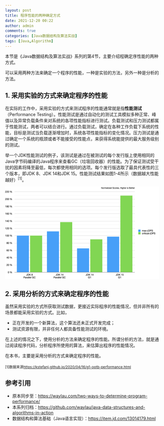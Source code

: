 ```yaml
---
layout: post
title: 程序性能的两种确定方式
date: 2021-12-20 00:22
author: admin
comments: true
categories: [Java数据结构及算法实战]
tags: [Java,Algorithm]
---
```


本节是《Java数据结构及算法实战》系列的第4节，主要介绍程确定序性能的两种方式。

<!-- more -->

可以采用两种方法来确定一个程序的性能，一种是实验的方法，另外一种是分析的方法。


## 1. 采用实验的方式来确定程序的性能

在实际的工作中，采用实验的方式来测试程序的性能通常就是指**性能测试**（Performance Testing）。性能测试是通过自动化的测试工具模拟多种正常、峰值以及异常负载条件来对系统的各项性能指标进行测试。负载测试和压力测试都属于性能测试，两者可以结合进行。通过负载测试，确定在各种工作负载下系统的性能，目标是测试当负载逐渐增加时，系统各项性能指标的变化情况。压力测试是通过确定一个系统的瓶颈或者不能接受的性能点，来获得系统能提供的最大服务级别的测试。

举一个JDK性能测试的例子，该测试是通过在被测试的每个发行版上使用相同的Java字节码编译的Java程序来查看GC（垃圾回收器）的性能。为了保证测试受干扰的因素将降至最低，每次都使用相同的选项。每个发行版选取了最具代表性的三个版本，即JDK 8、JDK 14和JDK 15。性能测试结果如图1-4所示（数据越大性能越好）<sup>[1]</sup>。



![](../images/post/20211220-g1-ootb.png)




## 2. 采用分析的方式来确定程序的性能

虽然采用实验的方式所获取测试数据，更接近实际程序的性能情况，但并非所有的场景都能采用实验的方式。比如，

* 正在开发的一个新算法，这个算法还未正式开发完成；
* 测试资源有限，并非任何人都具备性能测试的环境。

在上述的情况之下，使用分析的方法来确定程序的性能。所谓分析的方法，就是通过阅读程序代码，分析程序所使用的算法，来估算出程序的性能情况。

在本书，主要是采用分析的方式来确定程序的性能。




<sub>[1]数据来源<https://kstefanj.github.io/2020/04/16/g1-ootb-performance.html></sub>

## 参考引用

* 原本同步至：<https://waylau.com/two-ways-to-determine-program-performance/>
* 本系列归档：<https://github.com/waylau/java-data-structures-and-algorithms-in-action>
* 数据结构和算法基础（Java语言实现）：<https://item.jd.com/13014179.html>